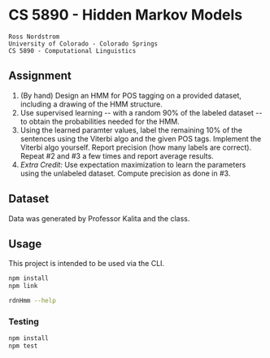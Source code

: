 CS 5890 - Hidden Markov Models 
================================

    Ross Nordstrom
    University of Colorado - Colorado Springs
    CS 5890 - Computational Linguistics

## Assignment

1. (By hand) Design an HMM for POS tagging on a provided dataset, including a drawing of the HMM structure.
2. Use supervised learning -- with a random 90% of the labeled dataset -- to obtain the probabilities needed for the HMM.
3. Using the learned paramter values, label the remaining 10% of the sentences using the Viterbi algo and the given POS tags.  Implement the Viterbi algo yourself.  Report precision (how many labels are correct).  Repeat #2 and #3 a few times and report average results.
4. _Extra Credit:_ Use expectation maximization to learn the parameters using the unlabeled dataset. Compute precision as done in #3.

## Dataset
Data was generated by Professor Kalita and the class.

## Usage
This project is intended to be used via the CLI.

```sh
npm install
npm link

rdnHmm --help
```

### Testing
```sh
npm install
npm test
```

